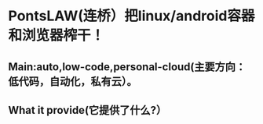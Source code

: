 # PontsLAW(连桥）把linux/android容器和浏览器榨干！

## Main:auto,low-code,personal-cloud(主要方向：低代码，自动化，私有云）。

## What it provide(它提供了什么?）
